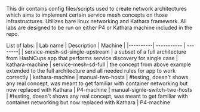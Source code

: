 This dir contains config files/scripts used to create network architectures which aims to implement certain service mesh concepts on those infrastructures. Utilizes bare linux networking and Kathara framework. All labs are designed to be run on either P4 or Kathara machine included in the repo.

List of labs:
| Lab name | Description | Machine |
|----------| ----------- | --------|
| service-mesh-sd-single-upstream | a subset of a full architecture from HashiCups app that performs service discovery for single case | kathara-machine
| service-mesh-sd-full | the concept from above example extended to the full architecture and all needed rules for app to work correctly | kathara-machine
| manual-two-hosts | #testing, doesn't shows any real concept, was meant to get familiar with container networking but now replaced with Kathara | P4-machine
| manual-signle-switch-two-hosts | #testing, doesn't shows any real concept, was meant to get familiar with container networking but now replaced with Kathara | P4-machine
